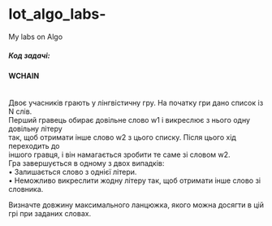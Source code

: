 # Iot_algo_labs-
My labs on Algo
<h5>Код задачi: <h4>WCHAIN</h4><br>
Двоє учасникiв грають у лiнгвiстичну гру. На початку гри дано список iз N слiв.<br>
Перший гравець обирає довiльне слово w1 i викреслює з нього одну довiльну лiтеру<br>
так, щоб отримати iнше слово w2 з цього списку. Пiсля цього хiд переходить до<br>
iншого гравця, i вiн намагається зробити те саме зi словом w2.<br>
Гра завершується в одному з двох випадкiв:<br>
• Залишається слово з однiєї лiтери.<br>
• Неможливо викреслити жодну лiтеру так, щоб отримати iнше слово зi словника.<br>

Визначте довжину максимального ланцюжка, якого можна досягти в цiй грi при
заданих словах.</h5>